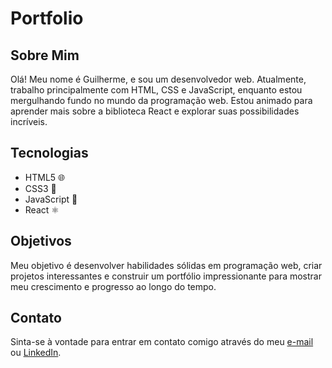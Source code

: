 # Portfolio

## Sobre Mim

Olá! Meu nome é Guilherme, e sou um desenvolvedor web. Atualmente, trabalho principalmente com HTML, CSS e JavaScript, enquanto estou mergulhando fundo no mundo da programação web. Estou animado para aprender mais sobre a biblioteca React e explorar suas possibilidades incríveis.

## Tecnologias

- HTML5 🌐
- CSS3 🎨
- JavaScript 🚀
- React ⚛️

## Objetivos

Meu objetivo é desenvolver habilidades sólidas em programação web, criar projetos interessantes e construir um portfólio impressionante para mostrar meu crescimento e progresso ao longo do tempo.

## Contato

Sinta-se à vontade para entrar em contato comigo através do meu [e-mail](quidoguim@icloud.com) ou [LinkedIn](https://www.linkedin.com/in/guiguim/).
